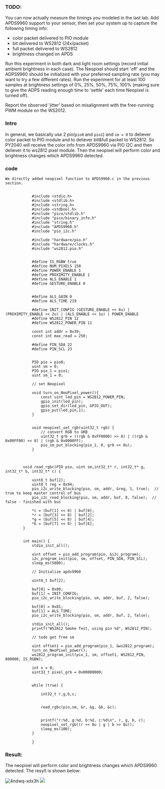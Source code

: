 ### TODO:

You can now actually measure the timings you modeled in the last lab. Add APDS9960 support to your sensor, then set your system up to capture the following timing info:
- color packet delivered to PIO module
- bit delivered to WS2812 (24x/packet)
- full packet delivered to WS2812
- brightness changed on APDS

Run this experiment in both dark and light room settings (record initial ambient brightness in each case). The Neopixel should start 'off' and the ADPS9960 should be initialized with your preferred sampling rate (you may want to try a few different rates). Run the experiment for at least 100 samples at brightness settings of 0%, 25%, 50%, 75%, 100% (making sure to give the ADPS reading enough time to 'settle' each time Neopixel is turned off).

Report the observed 'jitter' based on misalignment with the free-running PWM module on the WS2012.

### Intro

In general, we basically use 2 pio(`pio0` and `pio1`) and `sm = 0` to deliever color packet to PIO module and to deliever bit&full packet to WS2812. So PY2040 will receive the color info from APDS9960 via PIO I2C and then deliever it to ws2812 pixel module. Then the neopixel will perform color and brightness changes which APDS9960 detected.

### code
```
We directly added neopixel function to APDS9960.c in the previous section.


            #include <stdio.h>
            #include <stdlib.h>
            #include <string.h>
            #include <stdbool.h>
            #include "pico/stdlib.h"
            #include "pico/binary_info.h"
            #include "string.h"
            #include "APDS9960.h"
            #include "pio_i2c.h"

            #include "hardware/pio.h"
            #include "hardware/clocks.h"
            #include "ws2812.pio.h"


            #define IS_RGBW true
            #define NUM_PIXELS 150
            #define POWER_ENABLE 1
            #define PROXIMITY_ENABLE 1
            #define ALS_ENABLE 1
            #define GESTURE_ENABLE 0


            #define ALS_GAIN 0
            #define ALS_TIME 219

            #define INIT_CONFIG (GESTURE_ENABLE << 6u) | (PROXIMITY_ENABLE << 2u) | (ALS_ENABLE << 1u) | POWER_ENABLE
            #define WS2812_PIN 12
            #define WS2812_POWER_PIN 11

            const int addr = 0x39;
            const int max_read = 250;

            #define PIN_SDA 22
            #define PIN_SCL 23


            PIO pio = pio0;
            uint sm = 0;
            PIO pio_1 = pio1;
            uint sm_1 = 0;
            
            // set Neopixel
            
            void turn_on_NeoPixel_power(){
                const uint led_pin = WS2812_POWER_PIN;
                gpio_init(led_pin);
                gpio_set_dir(led_pin, GPIO_OUT);
                gpio_put(led_pin,1);
            }


            void neopixel_set_rgb(uint32_t rgb) {
                // convert RGB to GRB
                uint32_t grb = ((rgb & 0xFF0000) >> 8) | ((rgb & 0x00FF00) << 8) | (rgb & 0x0000FF);
                pio_sm_put_blocking(pio_1, 0, grb << 8u);
            }



        void read_rgbc(PIO pio, uint sm,int32_t* r, int32_t* g, int32_t* b, int32_t* c) {

            uint8_t buf[2];
            uint8_t reg = 0x94;
            pio_i2c_write_blocking(pio, sm, addr, &reg, 1, true);  // true to keep master control of bus
            pio_i2c_read_blocking(pio, sm, addr, buf, 8, false);  // false - finished with bus

            *c = (buf[1] << 8) | buf[0];
            *r = (buf[3] << 8) | buf[2];
            *g = (buf[5] << 8) | buf[4];
            *b = (buf[7] << 8) | buf[6];
        }


        int main() {
            stdio_init_all();

            uint offset = pio_add_program(pio, &i2c_program);
            i2c_program_init(pio, sm, offset, PIN_SDA, PIN_SCL);
            sleep_ms(5000);
            
            // Initialize apds9960
            
            uint8_t buf[2];

            buf[0] = 0x80;
            buf[1] = INIT_CONFIG;
            pio_i2c_write_blocking(pio, sm, addr, buf, 2, false);

            buf[0] = 0x81;
            buf[1] = ALS_TIME;
            pio_i2c_write_blocking(pio, sm, addr, buf, 2, false);

            stdio_init_all();
            printf("WS2812 Smoke Test, using pin %d", WS2812_PIN);

            // todo get free sm

            uint offset1 = pio_add_program(pio_1, &ws2812_program);
            turn_on_NeoPixel_power();
            ws2812_program_init(pio_1, sm, offset1, WS2812_PIN, 800000, IS_RGBW);

            int x = 0;
            uint32_t pixel_grb = 0x00000000;


            while (true) {

                int32_t r,g,b,c;


                read_rgbc(pio,sm, &r, &g, &b, &c);


                printf("r:%d, g:%d, b:%d, c:%d\n", r, g, b, c);
                neopixel_set_rgb((r << 8u | g | b >> 8u));
                sleep_ms(100);
            }

            }
 ```
 
 ### Result:

The neopixel will perform color and brightness changes which APDS9960 detected. The resylt is shown below:

![4ndwq-xdx3h](https://user-images.githubusercontent.com/113209201/202830625-d335e3c6-8fb3-45cc-984f-ce63c719e334.gif)
![](https://github.com/real-YingXu/ese5190-2022-lab2b-esp/blob/main/lab/09_lab_on_a_chip/ezgif.com-gif-maker%20(10).gif)





